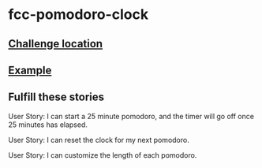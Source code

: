 # fcc-pomodoro-clock



## [Challenge location](https://www.freecodecamp.com/challenges/build-a-pomodoro-clock)


## [Example](https://codepen.io/FreeCodeCamp/full/aNyxXR/)


## Fulfill these stories


User Story: I can start a 25 minute pomodoro, and the timer will go off once 25 minutes has elapsed.

User Story: I can reset the clock for my next pomodoro.

User Story: I can customize the length of each pomodoro.
